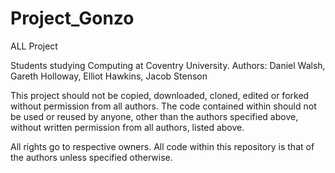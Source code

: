 # Project_Gonzo
ALL Project

Students studying Computing at Coventry University.
Authors:
Daniel Walsh,
Gareth Holloway,
Elliot Hawkins,
Jacob Stenson

This project should not be copied, downloaded, cloned, edited or forked without permission from all authors.
The code contained within should not be used or reused by anyone, other than the authors specified above, without written permission from all authors, listed above.

All rights go to respective owners.
All code within this repository is that of the authors unless specified otherwise.
